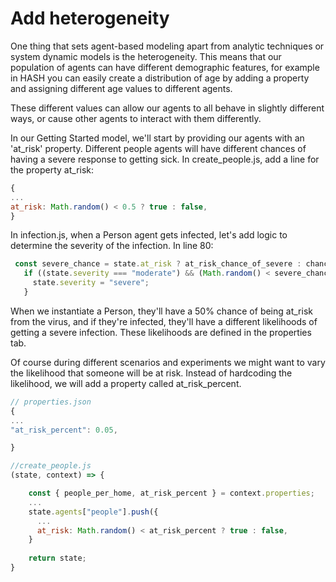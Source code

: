 # Add heterogeneity

One thing that sets agent-based modeling apart from analytic techniques or system dynamic models is the heterogeneity. This means that our population of agents can have different demographic features, for example in HASH you can easily create a distribution of age by adding a property and assigning different age values to different agents.

These different values can allow our agents to all behave in slightly different ways, or cause other agents to interact with them differently.

In our Getting Started model, we'll start by providing our agents with an 'at\_risk' property. Different people agents will have different chances of having a severe response to getting sick. In create\_people.js, add a line for the property at\_risk: 

```javascript
{
...
at_risk: Math.random() < 0.5 ? true : false,
}
```

In infection.js, when a Person agent gets infected, let's add logic to determine the severity of the infection. In line 80:

```javascript
 const severe_chance = state.at_risk ? at_risk_chance_of_severe : chance_of_severe;
   if ((state.severity === "moderate") && (Math.random() < severe_chance)) {
     state.severity = "severe";
   }
```

When we instantiate a Person, they'll have a 50% chance of being at\_risk from the virus, and if they're infected, they'll have a different likelihoods of getting a severe infection.  These likelihoods are defined in the properties tab.

Of course during different scenarios and experiments we might want to vary the likelihood that someone will be at risk. Instead of hardcoding the likelihood, we will add a property called at\_risk\_percent.

```javascript
// properties.json
{
...
"at_risk_percent": 0.05,

}
```

```javascript
//create_people.js
(state, context) => {

    const { people_per_home, at_risk_percent } = context.properties;
    ...
    state.agents["people"].push({
      ...
      at_risk: Math.random() < at_risk_percent ? true : false,
    }
    
    return state;
}
```

